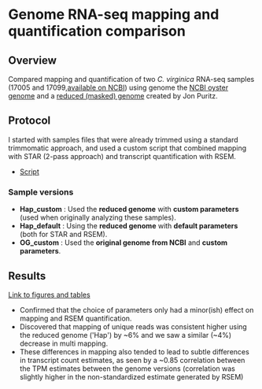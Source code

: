 # Genome RNA-seq mapping and quantification comparison

## Overview  
Compared mapping and quantification of two *C. virginica* RNA-seq samples (17005 and 17099,[available on NCBI](https://www.ncbi.nlm.nih.gov/bioproject/PRJNA594029/)) using genome the [NCBI oyster genome](https://www.ncbi.nlm.nih.gov/assembly/GCF_002022765.2) and a [reduced (masked) genome](https://drive.google.com/drive/folders/1FaXeY5ZA6UfaxxyVA2dwEUrX3unlwwo8) created by Jon Puritz.

## Protocol   
I started with samples files that were already trimmed using a standard trimmomatic approach, and used a custom script that combined mapping with STAR (2-pass approach) and transcript quantification with RSEM.
* [Script](https://github.com/adowneywall/updatedOysterTranscriptomeMappingComparison/blob/master/src/shell/MappingAndQuantificationScript_V1.sh)

### Sample versions
* **Hap_custom** : Used the **reduced genome** with **custom parameters** (used when originally analyzing these samples).
* **Hap_default** : Using the **reduced genome** with **default parameters** (both for STAR and RSEM).
* **OG_custom** : Used the **original genome from NCBI** and **custom parameters**.

## Results 

[Link to figures and tables](https://github.com/adowneywall/updatedOysterTranscriptomeMappingComparison/blob/master/src/twoSample_OutputSummary.md)

* Confirmed that the choice of parameters only had a minor(ish) effect on mapping and RSEM quantification.
* Discovered that mapping of unique reads was consistent higher using the reduced genome ('Hap') by ~6% and we saw a similar (~4%) decrease in multi mapping.
* These differences in mapping also tended to lead to subtle differences in transcript count estimates, as seen by a ~0.85 correlation between the TPM estimates between the genome versions (correlation was slightly higher in the non-standardized estimate generated by RSEM)
